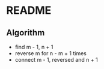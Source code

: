 # README

## Algorithm

- find m - 1, n + 1
- reverse m for n - m + 1 times
- connect m - 1, reversed and n + 1

